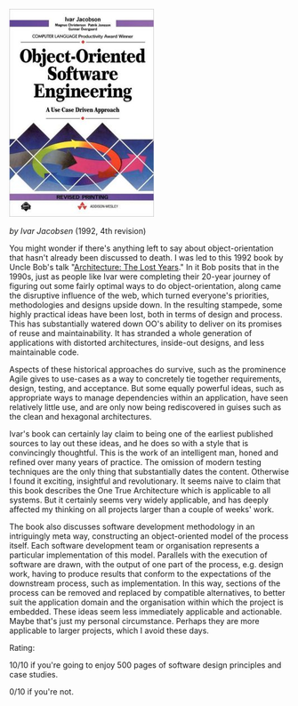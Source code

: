 <!--
.. title: Object-Oriented Software Engineering : A Use Case Driven Approach
.. slug: object-oriented-software-engineering-a-use-case-driven-approach
.. date: 2014-02-02 14:26:43-06:00
.. tags: Books,Software
.. link: 
.. description: 
.. type: text
-->


![object-oriented-sofware-engineering](/files/2014/02/object-oriented-sofware-engineering.jpg)

*by Ivar Jacobsen* (1992, 4th revision)

You might wonder if there's anything left to say about
object-orientation that hasn't already been discussed to death. I was
led to this 1992 book by Uncle Bob's talk "[Architecture: The Lost
Years](http://www.youtube.com/watch?v=WpkDN78P884)." In it Bob posits
that in the 1990s, just as people like Ivar were completing their
20-year journey of figuring out some fairly optimal ways to do
object-orientation, along came the disruptive influence of the web,
which turned everyone's priorities, methodologies and designs upside
down. In the resulting stampede, some highly practical ideas have been
lost, both in terms of design and process. This has substantially
watered down OO's ability to deliver on its promises of reuse and
maintainability. It has stranded a whole generation of applications with
distorted architectures, inside-out designs, and less maintainable code.

Aspects of these historical approaches do survive, such as the
prominence Agile gives to use-cases as a way to concretely tie together
requirements, design, testing, and acceptance. But some equally powerful
ideas, such as appropriate ways to manage dependencies within an
application, have seen relatively little use, and are only now being
rediscovered in guises such as the clean and hexagonal architectures.

Ivar's book can certainly lay claim to being one of the earliest
published sources to lay out these ideas, and he does so with a style
that is convincingly thoughtful. This is the work of an intelligent man,
honed and refined over many years of practice. The omission of modern
testing techniques are the only thing that substantially dates the
content. Otherwise I found it exciting, insightful and revolutionary. It
seems naive to claim that this book describes the One True Architecture
which is applicable to all systems. But it certainly seems very widely
applicable, and has deeply affected my thinking on all projects larger
than a couple of weeks' work.

The book also discusses software development methodology in an
intriguingly meta way, constructing an object-oriented model of the
process itself. Each software development team or organisation
represents a particular implementation of this model. Parallels with the
execution of software are drawn, with the output of one part of the
process, e.g. design work, having to produce results that conform to the
expectations of the downstream process, such as implementation. In this
way, sections of the process can be removed and replaced by compatible
alternatives, to better suit the application domain and the organisation
within which the project is embedded. These ideas seem less immediately
applicable and actionable. Maybe that's just my personal circumstance.
Perhaps they are more applicable to larger projects, which I avoid these
days.

Rating:

10/10 if you're going to enjoy 500 pages of software design principles
and case studies.

0/10 if you're not.